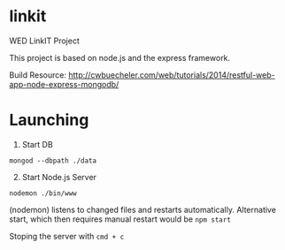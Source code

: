 # linkit
WED LinkIT Project

This project is based on node.js and the express framework.

Build Resource:
http://cwbuecheler.com/web/tutorials/2014/restful-web-app-node-express-mongodb/

# Launching
1. Start DB
```
mongod --dbpath ./data
```
2. Start Node.js Server
```
nodemon ./bin/www
```

(nodemon) listens to changed files and restarts automatically.
Alternative start, which then requires manual restart would be ```npm start```

Stoping the server with ```cmd + c```